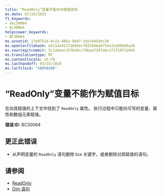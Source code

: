 ```yaml
---
title: “ReadOnly”变量不能作为赋值目标
ms.date: 07/20/2015
f1_keywords:
- vbc30064
- bc30064
helpviewer_keywords:
- BC30064
ms.assetid: 17e0751d-4c22-40b2-bb07-cb5c845dbc30
ms.openlocfilehash: e5114a4117ab9decf825566a0755e31dd9b08a26
ms.sourcegitcommit: 5c1abeec15fbddcc7dbaa729fabc1f1f29f12045
ms.translationtype: MT
ms.contentlocale: zh-CN
ms.lasthandoff: 03/15/2019
ms.locfileid: "58050288"
---
```

# <a name="readonly-variable-cannot-be-the-target-of-an-assignment"></a>“ReadOnly”变量不能作为赋值目标
在向其赋值的上下文中找到了 `ReadOnly` 属性。 执行过程中只能向可写的变量、属性和数组元素赋值。  
  
 **错误 ID:** BC30064  
  
## <a name="to-correct-this-error"></a>更正此错误  
  
-   从声明变量的 `ReadOnly` 语句删除 `Dim` 关键字，或者删除对其赋值的语句。  
  
## <a name="see-also"></a>请参阅

- [ReadOnly](../../visual-basic/language-reference/modifiers/readonly.md)
- [Dim 语句](../../visual-basic/language-reference/statements/dim-statement.md)
